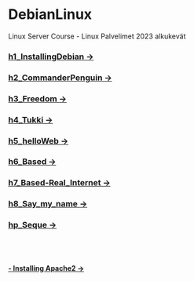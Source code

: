 # DebianLinux
Linux Server Course - Linux Palvelimet 2023 alkukevät


### [h1_InstallingDebian ->](https://github.com/LiljestromNadja/DebianLinux/blob/main/h1_InstallingDebian.md)  
### [h2_CommanderPenguin ->](https://github.com/LiljestromNadja/DebianLinux/blob/main/h2_CommanderPenguin.md)  
### [h3_Freedom ->](https://github.com/LiljestromNadja/DebianLinux/blob/main/h3_Freedom.md)  
### [h4_Tukki ->](https://github.com/LiljestromNadja/DebianLinux/blob/main/h4_Tukki.md)  
### [h5_helloWeb ->](https://github.com/LiljestromNadja/DebianLinux/blob/main/h5_helloWeb.md)  
### [h6_Based ->](https://github.com/LiljestromNadja/DebianLinux/blob/main/h6_Based.md)  
### [h7_Based-Real_Internet ->](https://github.com/LiljestromNadja/DebianLinux/blob/main/h7_Based-Real_Internet.md)  
### [h8_Say_my_name ->](https://github.com/LiljestromNadja/DebianLinux/blob/main/h8_Say_my_name.md)  
### [hp_Seque ->](https://github.com/LiljestromNadja/DebianLinux/blob/main/h9_Sequel.md)  
<br></br>

#### [- Installing Apache2 ->](https://github.com/LiljestromNadja/DebianLinux/blob/main/InstallingApache2.md)

